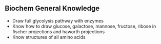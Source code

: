 ## Biochem General Knowledge

- Draw full glycolysis pathway with enzymes
- Know how to draw glucose, galactose, mannose, fructose, ribose in fischer projections and haworth projections
- Know structures of all amino acids